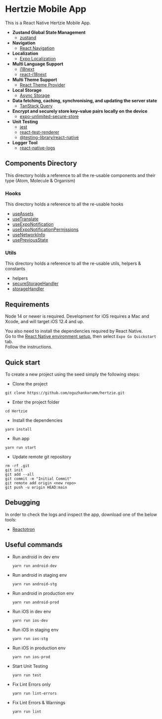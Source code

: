 # Hertzie Mobile App

This is a React Native Hertzie Mobile App.

- **Zustand Global State Management**
  - [zustand](https://github.com/pmndrs/zustand)
- **Navigation**
  - [React Navigation](https://reactnavigation.org/docs/getting-started)
- **Localization**
  - [Expo Localization](https://docs.expo.dev/versions/latest/sdk/localization/)
- **Multi Language Support**
  - [i18next](https://github.com/i18next/i18next)
  - [react-i18next](https://github.com/i18next/react-i18next)
- **Multi Theme Support**
  - [React Theme Provider](https://github.com/callstack/react-theme-provider#readme)
- **Local Storage**
  - [Async Storage](@react-native-async-storage/async-storage)
- **Data fetching, caching, synchronising, and updating the server state**
  - [TanStack Query](https://tanstack.com/query/latest/docs/react/overview)
- **Encrypt and securely store key–value pairs locally on the device**
  - [expo-unlimited-secure-store](https://github.com/dannyklaassen/expo-unlimited-secure-store)
- **Unit Testing**
  - [jest](https://github.com/jestjs/jest)
  - [react-test-renderer](https://legacy.reactjs.org/docs/test-renderer.html)
  - [@testing-library/react-native](https://github.com/callstack/react-native-testing-library)
- **Logger Tool**
  - [react-native-logs](https://github.com/onubo/react-native-logs)

## Components Directory

This directory holds a reference to all the re-usable components and their type (Atom, Molecule & Organism)

### Hooks

This directory holds a reference to all the re-usable hooks

- [useAssets](./__docs__/hooks/useAssets.md)
- [useTranslate](./__docs__/hooks/useTranslate.md)
- [useExpoNotification](./__docs__/hooks/useExpoNotification.md)
- [useExpoNotificationPermissions](./__docs__/hooks/useExpoNotificationPermissions.md)
- [useNetworkInfo](./__docs__/hooks/useNetworkInfo.md)
- [usePreviousState](./__docs__/hooks/usePreviousState.md)

### Utils

This directory holds a reference to all the re-usable utils, helpers & constants

- helpers
- [secureStorageHandler](./__docs__/utils/secureStorageHandler.md)
- [storageHandler](./__docs__/utils/storageHandler.md)

## Requirements

Node 14 or newer is required. Development for iOS requires a Mac and Xcode, and will target iOS 12.4 and up.

You also need to install the dependencies required by React Native.  
Go to the [React Native environment setup](https://reactnative.dev/docs/environment-setup), then select `Expo Go Quickstart` tab.  
Follow the instructions.

## Quick start

To create a new project using the seed simply the following steps:

- Clone the project

```
git clone https://github.com/oguzhankurumm/hertzie.git
```

- Enter the project folder

```
cd Hertzie
```

- Install the dependencies

```
yarn install
```

- Run app

```
yarn run start
```

- Update remote git repository

```
rm -rf .git
git init
git add --all
git commit -m "Initial Commit"
git remote add origin <new repo>
git push -u origin HEAD:main
```

## Debugging

In order to check the logs and inspect the app, download one of the below tools:

- [Reactotron](https://github.com/infinitered/reactotron)

## Useful commands

- Run android in dev env
  ```
  yarn run android-dev
  ```
- Run android in staging env
  ```
  yarn run android-stg
  ```
- Run android in production env
  ```
  yarn run android-prod
  ```
- Run iOS in dev env
  ```
  yarn run ios-dev
  ```
- Run iOS in staging env
  ```
  yarn run ios-stg
  ```
- Run iOS in production env
  ```
  yarn run ios-prod
  ```
- Start Unit Testing
  ```
  yarn run test
  ```
- Fix Lint Errors only
  ```
  yarn run lint-errors
  ```
- Fix Lint Errors & Warnings
  ```
  yarn run lint
  ```
